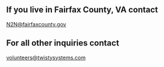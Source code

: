 ## If you live in Fairfax County, VA contact

[N2N@fairfaxcounty.gov](mailto:N2N@fairfaxcounty.gov)

## For all other inquiries contact

[volunteers@twistysystems.com](mailto:volunteers@twistysystems.com)
